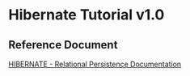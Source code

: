 
# Hibernate Tutorial v1.0


## Reference Document

[HIBERNATE - Relational Persistence Documentation](https://docs.jboss.org/hibernate/orm/4.3/manual/en-US/html_single/)